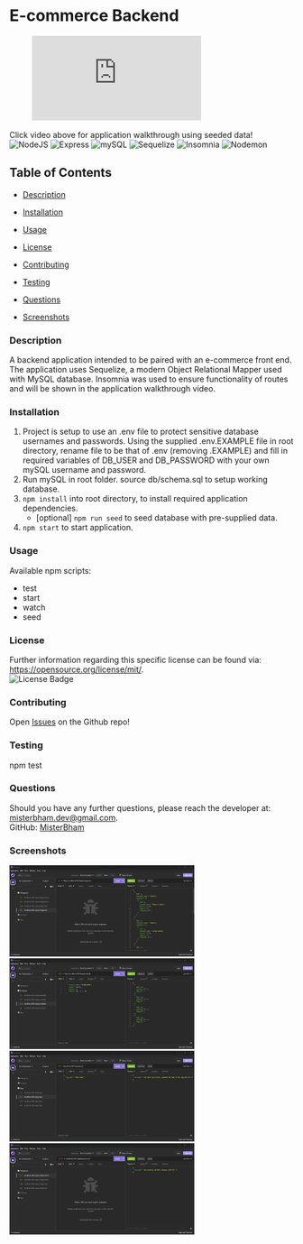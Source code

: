 # E-commerce Backend
<figure class="video_container">
  <iframe src="https://drive.google.com/file/d/184KcGjYxH5x-9Y8_z1vV9_uoPqHweTYs/view" frameborder="0" allowfullscreen="true"> </iframe>
</figure>
Click video above for application walkthrough using seeded data!
 </br>
<img alt="NodeJS" src="https://img.shields.io/badge/-NodeJS-339933?logo=node.js&logoColor=white&style=flat">
<img alt="Express" src="https://img.shields.io/badge/-Express-000000?logo=Express&logoColor=white&style=flat">
<img alt="mySQL" src="https://img.shields.io/badge/MySQL-4479A1?logo=MySQL&logoColor=white&style=flat">
<img alt="Sequelize" src="https://img.shields.io/badge/Sequelize-52B0E7?logo=Sequelize&logoColor=white&style=flat">
<img alt="Insomnia" src="https://img.shields.io/badge/Insomnia-4000BF?logo=Insomnia&logoColor=white&style=flat">
<img alt="Nodemon" src="https://img.shields.io/badge/Nodemon-76D04B?logo=Nodemon&logoColor=white&style=flat">

## Table of Contents 
* [Description](#Description) 

* [Installation](#Installation) 

* [Usage](#Usage) 

* [License](#License) 

* [Contributing](#Contributing) 

* [Testing](#Testing) 

* [Questions](#Questions) 

* [Screenshots](#Screenshots) 

### Description
A backend application intended to be paired with an e-commerce front end. The application uses Sequelize, a modern Object Relational Mapper used with MySQL database. Insomnia was used to ensure functionality of routes and will be shown in the application walkthrough video. 

### Installation
1. Project is setup to use an .env file to protect sensitive database usernames and passwords. Using the supplied .env.EXAMPLE file in root directory, rename file to be that of .env (removing .EXAMPLE) and fill in required variables of DB_USER and DB_PASSWORD with your own mySQL username and password.
2. Run mySQL in root folder. source db/schema.sql to setup working database. 
3. `npm install` into root directory, to install required application dependencies. 
    - [optional] `npm run seed` to seed database with pre-supplied data.
4. `npm start` to start application.

### Usage
Available npm scripts: 
- test
- start
- watch
- seed

### License
Further information regarding this specific license can be found via: https://opensource.org/license/mit/. <br>
![License Badge](https://img.shields.io/badge/License-MIT-yellow.svg) 

### Contributing
Open <a href="https://github.com/MisterBham/ecom-backend/issues">Issues</a> on the Github repo!

### Testing
npm test

### Questions
Should you have any further questions, please reach the developer at: misterbham.dev@gmail.com. <br>
GitHub: <a href="https://github.com/MisterBham">MisterBham</a>

### Screenshots
<img src="./images/get-categories.jpg" width=65% height=65%> <br>
<img src="./images/post-products.jpg" width=65% height=65%> <br>
<img src="./images/put-tags.jpg" width=65% height=65%> <br>
<img src="./images/del-categories.jpg" width=65% height=65%> <br>
